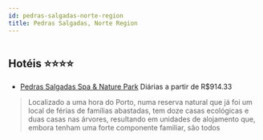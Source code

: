 ```yaml
---
id: pedras-salgadas-norte-region
title: Pedras Salgadas, Norte Region
---
```


<center><img src="http://photos.hotelbeds.com/giata/38/383857/383857a_hb_a_001.jpg" alt="" /></center>


## Hotéis ⭐️⭐️⭐️⭐️

-    [Pedras Salgadas Spa & Nature Park](https://www.hurb.com/aud/https://www.hurb.com/hoteis/pedras-salgadas/pedras-salgadas-spa-nature-park-JNP-JP972516?cmp=18055) Diárias a partir de R$914.33
   > Localizado a uma hora do Porto, numa reserva natural que já foi um local de férias de famílias abastadas, tem doze casas ecológicas e duas casas nas árvores, resultando em unidades de alojamento que, embora tenham  uma forte componente familiar, são todos
